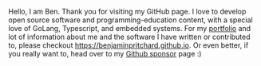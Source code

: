 Hello, I am Ben. Thank you for visiting my GitHub page. I love to develop open source software and programming-education content, with a special love of GoLang, Typescript, and embedded systems. For my [portfolio](https://benjaminpritchard.github.io/portfolio.html) and lot of information about me and the software I have written or contributed to, please checkout https://benjaminpritchard.github.io. Or even better, if you really want to, head over to my [Github sponsor](https://github.com/sponsors/BenjaminPritchard) page  :)

<!--
**BenjaminPritchard/BenjaminPritchard** is a ✨ _special_ ✨ repository because its `README.md` (this file) appears on your GitHub profile.

Here are some ideas to get you started:

- 🔭 I’m currently working on ...
- 🌱 I’m currently learning ...
- 👯 I’m looking to collaborate on ...
- 🤔 I’m looking for help with ...
- 💬 Ask me about ...
- 📫 How to reach me: ...
- 😄 Pronouns: ...
- ⚡ Fun fact: ...
-->
